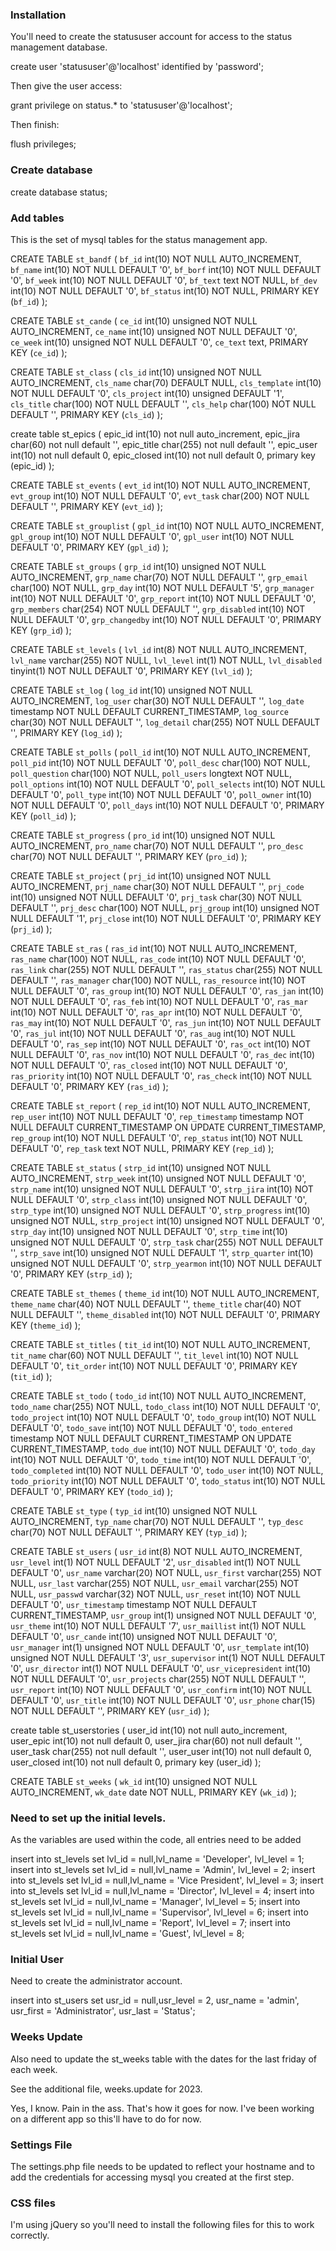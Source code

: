 ### Installation

You'll need to create the statususer account for access to the status management database.

create user 'statususer'@'localhost' identified by 'password';

Then give the user access:

grant privilege on status.* to 'statususer'@'localhost';

Then finish:

flush privileges;

### Create database

create database status;

### Add tables

This is the set of mysql tables for the status management app.

CREATE TABLE `st_bandf` (
  `bf_id` int(10) NOT NULL AUTO_INCREMENT,
  `bf_name` int(10) NOT NULL DEFAULT '0',
  `bf_borf` int(10) NOT NULL DEFAULT '0',
  `bf_week` int(10) NOT NULL DEFAULT '0',
  `bf_text` text NOT NULL,
  `bf_dev` int(10) NOT NULL DEFAULT '0',
  `bf_status` int(10) NOT NULL,
  PRIMARY KEY (`bf_id`)
); 

CREATE TABLE `st_cande` (
  `ce_id` int(10) unsigned NOT NULL AUTO_INCREMENT,
  `ce_name` int(10) unsigned NOT NULL DEFAULT '0',
  `ce_week` int(10) unsigned NOT NULL DEFAULT '0',
  `ce_text` text,
  PRIMARY KEY (`ce_id`)
); 

CREATE TABLE `st_class` (
  `cls_id` int(10) unsigned NOT NULL AUTO_INCREMENT,
  `cls_name` char(70) DEFAULT NULL,
  `cls_template` int(10) NOT NULL DEFAULT '0',
  `cls_project` int(10) unsigned DEFAULT '1',
  `cls_title` char(100) NOT NULL DEFAULT '',
  `cls_help` char(100) NOT NULL DEFAULT '',
  PRIMARY KEY (`cls_id`)
); 

create table st_epics (
  epic_id int(10) not null auto_increment,
  epic_jira char(60) not null default '',
  epic_title char(255) not null default '',
  epic_user int(10) not null default 0,
  epic_closed int(10) not null default 0,
  primary key (epic_id)
);

CREATE TABLE `st_events` (
  `evt_id` int(10) NOT NULL AUTO_INCREMENT,
  `evt_group` int(10) NOT NULL DEFAULT '0',
  `evt_task` char(200) NOT NULL DEFAULT '',
  PRIMARY KEY (`evt_id`)
); 

CREATE TABLE `st_grouplist` (
  `gpl_id` int(10) NOT NULL AUTO_INCREMENT,
  `gpl_group` int(10) NOT NULL DEFAULT '0',
  `gpl_user` int(10) NOT NULL DEFAULT '0',
  PRIMARY KEY (`gpl_id`)
); 

CREATE TABLE `st_groups` (
  `grp_id` int(10) unsigned NOT NULL AUTO_INCREMENT,
  `grp_name` char(70) NOT NULL DEFAULT '',
  `grp_email` char(100) NOT NULL,
  `grp_day` int(10) NOT NULL DEFAULT '5',
  `grp_manager` int(10) NOT NULL DEFAULT '0',
  `grp_report` int(10) NOT NULL DEFAULT '0',
  `grp_members` char(254) NOT NULL DEFAULT '',
  `grp_disabled` int(10) NOT NULL DEFAULT '0',
  `grp_changedby` int(10) NOT NULL DEFAULT '0',
  PRIMARY KEY (`grp_id`)
); 

CREATE TABLE `st_levels` (
  `lvl_id` int(8) NOT NULL AUTO_INCREMENT,
  `lvl_name` varchar(255) NOT NULL,
  `lvl_level` int(1) NOT NULL,
  `lvl_disabled` tinyint(1) NOT NULL DEFAULT '0',
  PRIMARY KEY (`lvl_id`)
); 

CREATE TABLE `st_log` (
  `log_id` int(10) unsigned NOT NULL AUTO_INCREMENT,
  `log_user` char(30) NOT NULL DEFAULT '',
  `log_date` timestamp NOT NULL DEFAULT CURRENT_TIMESTAMP,
  `log_source` char(30) NOT NULL DEFAULT '',
  `log_detail` char(255) NOT NULL DEFAULT '',
  PRIMARY KEY (`log_id`)
); 

CREATE TABLE `st_polls` (
  `poll_id` int(10) NOT NULL AUTO_INCREMENT,
  `poll_pid` int(10) NOT NULL DEFAULT '0',
  `poll_desc` char(100) NOT NULL,
  `poll_question` char(100) NOT NULL,
  `poll_users` longtext NOT NULL,
  `poll_options` int(10) NOT NULL DEFAULT '0',
  `poll_selects` int(10) NOT NULL DEFAULT '0',
  `poll_type` int(10) NOT NULL DEFAULT '0',
  `poll_owner` int(10) NOT NULL DEFAULT '0',
  `poll_days` int(10) NOT NULL DEFAULT '0',
  PRIMARY KEY (`poll_id`)
); 

CREATE TABLE `st_progress` (
  `pro_id` int(10) unsigned NOT NULL AUTO_INCREMENT,
  `pro_name` char(70) NOT NULL DEFAULT '',
  `pro_desc` char(70) NOT NULL DEFAULT '',
  PRIMARY KEY (`pro_id`)
); 

CREATE TABLE `st_project` (
  `prj_id` int(10) unsigned NOT NULL AUTO_INCREMENT,
  `prj_name` char(30) NOT NULL DEFAULT '',
  `prj_code` int(10) unsigned NOT NULL DEFAULT '0',
  `prj_task` char(30) NOT NULL DEFAULT '',
  `prj_desc` char(100) NOT NULL,
  `prj_group` int(10) unsigned NOT NULL DEFAULT '1',
  `prj_close` int(10) NOT NULL DEFAULT '0',
  PRIMARY KEY (`prj_id`)
); 

CREATE TABLE `st_ras` (
  `ras_id` int(10) NOT NULL AUTO_INCREMENT,
  `ras_name` char(100) NOT NULL,
  `ras_code` int(10) NOT NULL DEFAULT '0',
  `ras_link` char(255) NOT NULL DEFAULT '',
  `ras_status` char(255) NOT NULL DEFAULT '',
  `ras_manager` char(100) NOT NULL,
  `ras_resource` int(10) NOT NULL DEFAULT '0',
  `ras_group` int(10) NOT NULL DEFAULT '0',
  `ras_jan` int(10) NOT NULL DEFAULT '0',
  `ras_feb` int(10) NOT NULL DEFAULT '0',
  `ras_mar` int(10) NOT NULL DEFAULT '0',
  `ras_apr` int(10) NOT NULL DEFAULT '0',
  `ras_may` int(10) NOT NULL DEFAULT '0',
  `ras_jun` int(10) NOT NULL DEFAULT '0',
  `ras_jul` int(10) NOT NULL DEFAULT '0',
  `ras_aug` int(10) NOT NULL DEFAULT '0',
  `ras_sep` int(10) NOT NULL DEFAULT '0',
  `ras_oct` int(10) NOT NULL DEFAULT '0',
  `ras_nov` int(10) NOT NULL DEFAULT '0',
  `ras_dec` int(10) NOT NULL DEFAULT '0',
  `ras_closed` int(10) NOT NULL DEFAULT '0',
  `ras_priority` int(10) NOT NULL DEFAULT '0',
  `ras_check` int(10) NOT NULL DEFAULT '0',
  PRIMARY KEY (`ras_id`)
); 

CREATE TABLE `st_report` (
  `rep_id` int(10) NOT NULL AUTO_INCREMENT,
  `rep_user` int(10) NOT NULL DEFAULT '0',
  `rep_timestamp` timestamp NOT NULL DEFAULT CURRENT_TIMESTAMP ON UPDATE CURRENT_TIMESTAMP,
  `rep_group` int(10) NOT NULL DEFAULT '0',
  `rep_status` int(10) NOT NULL DEFAULT '0',
  `rep_task` text NOT NULL,
  PRIMARY KEY (`rep_id`)
); 

CREATE TABLE `st_status` (
  `strp_id` int(10) unsigned NOT NULL AUTO_INCREMENT,
  `strp_week` int(10) unsigned NOT NULL DEFAULT '0',
  `strp_name` int(10) unsigned NOT NULL DEFAULT '0',
  `strp_jira` int(10) NOT NULL DEFAULT '0',
  `strp_class` int(10) unsigned NOT NULL DEFAULT '0',
  `strp_type` int(10) unsigned NOT NULL DEFAULT '0',
  `strp_progress` int(10) unsigned NOT NULL,
  `strp_project` int(10) unsigned NOT NULL DEFAULT '0',
  `strp_day` int(10) unsigned NOT NULL DEFAULT '0',
  `strp_time` int(10) unsigned NOT NULL DEFAULT '0',
  `strp_task` char(255) NOT NULL DEFAULT '',
  `strp_save` int(10) unsigned NOT NULL DEFAULT '1',
  `strp_quarter` int(10) unsigned NOT NULL DEFAULT '0',
  `strp_yearmon` int(10) NOT NULL DEFAULT '0',
  PRIMARY KEY (`strp_id`)
); 

CREATE TABLE `st_themes` (
  `theme_id` int(10) NOT NULL AUTO_INCREMENT,
  `theme_name` char(40) NOT NULL DEFAULT '',
  `theme_title` char(40) NOT NULL DEFAULT '',
  `theme_disabled` int(10) NOT NULL DEFAULT '0',
  PRIMARY KEY (`theme_id`)
); 

CREATE TABLE `st_titles` (
  `tit_id` int(10) NOT NULL AUTO_INCREMENT,
  `tit_name` char(60) NOT NULL DEFAULT '',
  `tit_level` int(10) NOT NULL DEFAULT '0',
  `tit_order` int(10) NOT NULL DEFAULT '0',
  PRIMARY KEY (`tit_id`)
); 

CREATE TABLE `st_todo` (
  `todo_id` int(10) NOT NULL AUTO_INCREMENT,
  `todo_name` char(255) NOT NULL,
  `todo_class` int(10) NOT NULL DEFAULT '0',
  `todo_project` int(10) NOT NULL DEFAULT '0',
  `todo_group` int(10) NOT NULL DEFAULT '0',
  `todo_save` int(10) NOT NULL DEFAULT '0',
  `todo_entered` timestamp NOT NULL DEFAULT CURRENT_TIMESTAMP ON UPDATE CURRENT_TIMESTAMP,
  `todo_due` int(10) NOT NULL DEFAULT '0',
  `todo_day` int(10) NOT NULL DEFAULT '0',
  `todo_time` int(10) NOT NULL DEFAULT '0',
  `todo_completed` int(10) NOT NULL DEFAULT '0',
  `todo_user` int(10) NOT NULL,
  `todo_priority` int(10) NOT NULL DEFAULT '0',
  `todo_status` int(10) NOT NULL DEFAULT '0',
  PRIMARY KEY (`todo_id`)
); 

CREATE TABLE `st_type` (
  `typ_id` int(10) unsigned NOT NULL AUTO_INCREMENT,
  `typ_name` char(70) NOT NULL DEFAULT '',
  `typ_desc` char(70) NOT NULL DEFAULT '',
  PRIMARY KEY (`typ_id`)
); 

CREATE TABLE `st_users` (
  `usr_id` int(8) NOT NULL AUTO_INCREMENT,
  `usr_level` int(1) NOT NULL DEFAULT '2',
  `usr_disabled` int(1) NOT NULL DEFAULT '0',
  `usr_name` varchar(20) NOT NULL,
  `usr_first` varchar(255) NOT NULL,
  `usr_last` varchar(255) NOT NULL,
  `usr_email` varchar(255) NOT NULL,
  `usr_passwd` varchar(32) NOT NULL,
  `usr_reset` int(10) NOT NULL DEFAULT '0',
  `usr_timestamp` timestamp NOT NULL DEFAULT CURRENT_TIMESTAMP,
  `usr_group` int(1) unsigned NOT NULL DEFAULT '0',
  `usr_theme` int(10) NOT NULL DEFAULT '7',
  `usr_maillist` int(1) NOT NULL DEFAULT '0',
  `usr_cande` int(10) unsigned NOT NULL DEFAULT '0',
  `usr_manager` int(1) unsigned NOT NULL DEFAULT '0',
  `usr_template` int(10) unsigned NOT NULL DEFAULT '3',
  `usr_supervisor` int(1) NOT NULL DEFAULT '0',
  `usr_director` int(1) NOT NULL DEFAULT '0',
  `usr_vicepresident` int(10) NOT NULL DEFAULT '0',
  `usr_projects` char(255) NOT NULL DEFAULT '',
  `usr_report` int(10) NOT NULL DEFAULT '0',
  `usr_confirm` int(10) NOT NULL DEFAULT '0',
  `usr_title` int(10) NOT NULL DEFAULT '0',
  `usr_phone` char(15) NOT NULL DEFAULT '',
  PRIMARY KEY (`usr_id`)
); 

create table st_userstories (
  user_id int(10) not null auto_increment,
  user_epic int(10) not null default 0,
  user_jira char(60) not null default '',
  user_task char(255) not null default '',
  user_user int(10) not null default 0,
  user_closed int(10) not null default 0,
  primary key (user_id)
);

CREATE TABLE `st_weeks` (
  `wk_id` int(10) unsigned NOT NULL AUTO_INCREMENT,
  `wk_date` date NOT NULL,
  PRIMARY KEY (`wk_id`)
); 


### Need to set up the initial levels.

As the variables are used within the code, all entries need to be added

insert into st_levels set lvl_id = null,lvl_name = 'Developer', lvl_level = 1;
insert into st_levels set lvl_id = null,lvl_name = 'Admin', lvl_level = 2;
insert into st_levels set lvl_id = null,lvl_name = 'Vice President', lvl_level = 3;
insert into st_levels set lvl_id = null,lvl_name = 'Director', lvl_level = 4;
insert into st_levels set lvl_id = null,lvl_name = 'Manager', lvl_level = 5;
insert into st_levels set lvl_id = null,lvl_name = 'Supervisor', lvl_level = 6;
insert into st_levels set lvl_id = null,lvl_name = 'Report', lvl_level = 7;
insert into st_levels set lvl_id = null,lvl_name = 'Guest', lvl_level = 8;


### Initial User

Need to create the administrator account.

insert into st_users set usr_id = null,usr_level = 2, usr_name = 'admin', usr_first = 'Administrator', usr_last = 'Status';


### Weeks Update

Also need to update the st_weeks table with the dates for the last friday of each week.

See the additional file, weeks.update for 2023.

Yes, I know. Pain in the ass. That's how it goes for now. I've been working on a different app so this'll have to do for now.


### Settings File

The settings.php file needs to be updated to reflect your hostname and to add the credentials for accessing mysql you created at the first step.


### CSS files

I'm using jQuery so you'll need to install the following files for this to work correctly.




